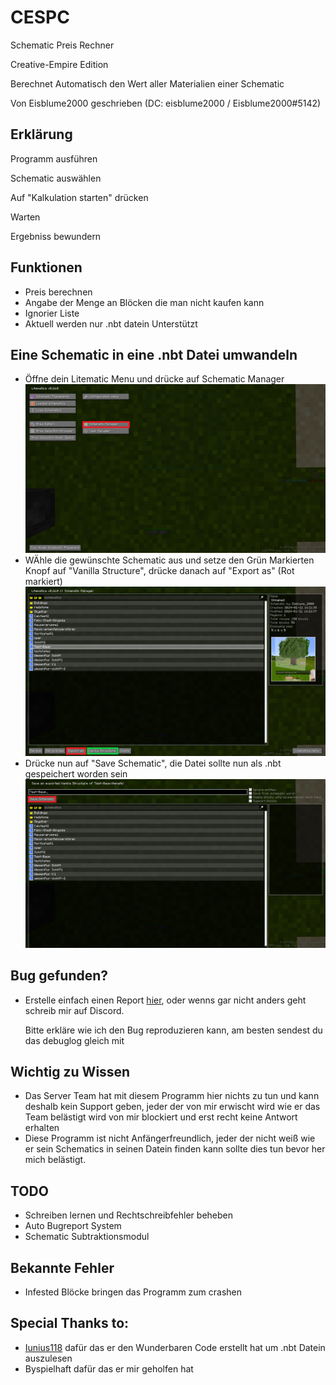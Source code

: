 # CESPC
Schematic Preis Rechner

Creative-Empire Edition

Berechnet Automatisch den Wert aller Materialien einer Schematic

Von Eisblume2000 geschrieben (DC: eisblume2000 / Eisblume2000#5142)

## Erklärung
 Programm ausführen
 
 Schematic auswählen
 
 Auf "Kalkulation starten" drücken
 
 Warten
 
 Ergebniss bewundern

## Funktionen
* Preis berechnen
* Angabe der Menge an Blöcken die man nicht kaufen kann
* Ignorier Liste
* Aktuell werden nur .nbt datein Unterstützt

## Eine Schematic in eine .nbt Datei umwandeln
* Öffne dein Litematic Menu und drücke auf Schematic Manager
 ![tutorial1](img/tutorial1.png)
* WÄhle die gewünschte Schematic aus und setze den Grün Markierten Knopf auf "Vanilla Structure", drücke danach auf "Export as" (Rot markiert)
 ![tutorial2](img/tutorial2.png)
* Drücke nun auf "Save Schematic", die Datei sollte nun als .nbt gespeichert worden sein
  ![tutorial3](img/tutorial3.png)

## Bug gefunden?
* Erstelle einfach einen Report [hier](https://github.com/Eisblume-2000/CESPC/issues), oder wenns gar nicht anders geht schreib mir auf Discord.

  Bitte erkläre wie ich den Bug reproduzieren kann, am besten sendest du das debuglog gleich mit

## Wichtig zu Wissen
* Das Server Team hat mit diesem Programm hier nichts zu tun und kann deshalb kein Support geben, jeder der von mir erwischt wird wie er das Team belästigt wird von mir blockiert und erst recht keine Antwort erhalten
* Diese Programm ist nicht Anfängerfreundlich, jeder der nicht weiß wie er sein Schematics in seinen Datein finden kann sollte dies tun bevor her mich belästigt.

## TODO
* Schreiben lernen und Rechtschreibfehler beheben
* Auto Bugreport System
* Schematic Subtraktionsmodul

## Bekannte Fehler
* Infested Blöcke bringen das Programm zum crashen

## Special Thanks to:
* [Iunius118](https://gist.github.com/Iunius118/989807ba3b6c5b3dfcb3750547951803) dafür das er den Wunderbaren Code erstellt hat um .nbt Datein auszulesen
* Byspielhaft dafür das er mir geholfen hat

  
